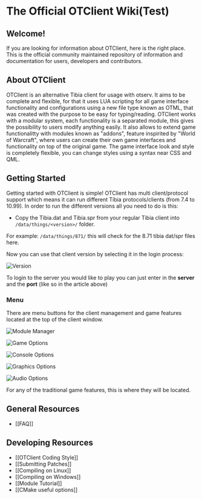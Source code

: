 # The Official OTClient Wiki(Test)

## Welcome!
If you are looking for information about OTClient, here is the right place. This is the official community maintained repository of information and documentation for users, developers and contributors.

## About OTClient
OTClient is an alternative Tibia client for usage with otserv.
It aims to be complete and flexible, for that it uses LUA
scripting for all game interface functionality and configurations using a new file type known as OTML, that was created with the purpose to be easy for typing/reading.
OTClient works with a modular system, each functionality is a separated module,
this gives the possibility to users modify anything easily. It also allows to
extend game functionalitty with modules known as "addons", feature inspirited by "World of Warcraft", where
users can create their own game interfaces and functionality on top of the original game. The game interface look and style is completely flexible, you can change styles using a syntax near CSS and QML.

## Getting Started
Getting started with OTClient is simple! OTClient has multi client/protocol support which means it can run different Tibia protocols/clients (from 7.4 to 10.99). In order to run the different versions all you need to do is this:
* Copy the Tibia.dat and Tibia.spr from your regular Tibia client into `/data/things/<version>/` folder.

For example: `/data/things/871/` this will check for the 8.71 tibia dat/spr files here.

Now you can use that client version by selecting it in the login process:

![Version](http://i.imgur.com/P1pVBG8.png)

To login to the server you would like to play you can just enter in the **server** and the **port** (like so in the article above)

### Menu
There are menu buttons for the client management and game features located at the top of the client window.

![Module Manager](http://i.imgur.com/KUlnZ0B.png)

![Game Options](http://i.imgur.com/bqGNsSm.png)

![Console Options](http://i.imgur.com/uye4dZn.png)

![Graphics Options](http://i.imgur.com/ZvNkX64.png)

![Audio Options](http://i.imgur.com/QVhGmTE.png)

For any of the traditional game features, this is where they will be located.

## General Resources
* [[FAQ]]

## Developing Resources
* [[OTClient Coding Style]]
* [[Submitting Patches]]
* [[Compiling on Linux]]
* [[Compiling on Windows]]
* [[Module Tutorial]]
* [[CMake useful options]]